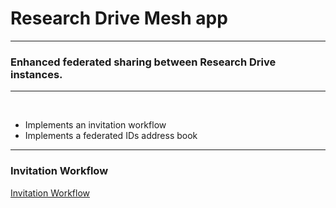 # Research Drive Mesh app

---
### Enhanced federated sharing between Research Drive instances.
---
<br>

* Implements an invitation workflow
* Implements a federated IDs address book

---
### Invitation Workflow
 [Invitation Workflow](https://git.ia.surfsara.nl/online-storage/rd-mesh-app/-/blob/main/InvitationWorkflow.png "Invitation Workflow") 
